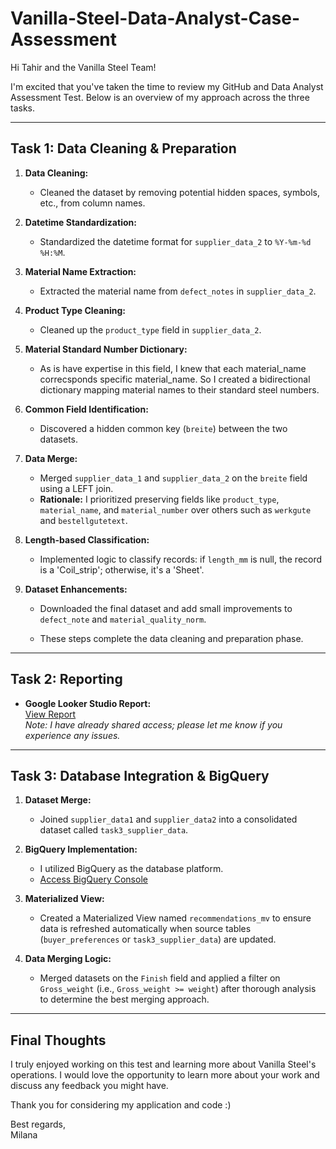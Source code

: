 # Vanilla-Steel-Data-Analyst-Case-Assessment

Hi Tahir and the Vanilla Steel Team!

I'm excited that you've taken the time to review my GitHub and Data Analyst Assessment Test. Below is an overview of my approach across the three tasks.

---

## Task 1: Data Cleaning & Preparation

1. **Data Cleaning:**  
   - Cleaned the dataset by removing potential hidden spaces, symbols, etc., from column names.

2. **Datetime Standardization:**  
   - Standardized the datetime format for `supplier_data_2` to `%Y-%m-%d %H:%M`.

3. **Material Name Extraction:**  
   - Extracted the material name from `defect_notes` in `supplier_data_2`.

4. **Product Type Cleaning:**  
   - Cleaned up the `product_type` field in `supplier_data_2`.

5. **Material Standard Number Dictionary:**  
   - As is have expertise in this field, I knew that each material_name correcsponds specific material_name. So I created a bidirectional dictionary mapping material names to their standard steel numbers.

6. **Common Field Identification:**  
   - Discovered a hidden common key (`breite`) between the two datasets.

7. **Data Merge:**  
   - Merged `supplier_data_1` and `supplier_data_2` on the `breite` field using a LEFT join.  
   - **Rationale:** I prioritized preserving fields like `product_type`, `material_name`, and `material_number` over others such as `werkgute` and `bestellgutetext`.

8. **Length-based Classification:**  
   - Implemented logic to classify records: if `length_mm` is null, the record is a 'Coil_strip'; otherwise, it's a 'Sheet'.

9. **Dataset Enhancements:**  
   - Downloaded the final dataset and add small improvements to `defect_note` and `material_quality_norm`.

    - These steps complete the data cleaning and preparation phase.

---

## Task 2: Reporting

- **Google Looker Studio Report:**  
  [View Report](https://lookerstudio.google.com/u/0/reporting/53a5e9e4-2db6-4a56-a3bb-85e8b1d2ace7/page/p_i86gwnb9pd)  
  *Note: I have already shared access; please let me know if you experience any issues.*

---

## Task 3: Database Integration & BigQuery

1. **Dataset Merge:**  
   - Joined `supplier_data1` and `supplier_data2` into a consolidated dataset called `task3_supplier_data`.

2. **BigQuery Implementation:**  
   - I utilized BigQuery as the database platform.  
   - [Access BigQuery Console](https://console.cloud.google.com/bigquery?hl=ru&inv=1&invt=AbrAnw&organizationId=0&project=zeta-tracer-452317-u6&ws=!1m19!1m4!16m3!1m1!1szeta-tracer-452317-u6!3e12!1m6!12m5!1m3!1szeta-tracer-452317-u6!2seurope-west3!3s0aa90d6f-8f30-4911-aad8-6d343a7c32dd!2e1m6!12m5!1m3!1szeta-tracer-452317-u6!2seurope-west3!3s2df8c92f-5de4-4255-a348-e8986eb4ccdf!2e1)

3. **Materialized View:**  
   - Created a Materialized View named `recommendations_mv` to ensure data is refreshed automatically when source tables (`buyer_preferences` or `task3_supplier_data`) are updated.

4. **Data Merging Logic:**  
   - Merged datasets on the `Finish` field and applied a filter on `Gross_weight` (i.e., `Gross_weight >= weight`) after thorough analysis to determine the best merging approach.

---

## Final Thoughts

I truly enjoyed working on this test and learning more about Vanilla Steel's operations. I would love the opportunity to learn more about your work and discuss any feedback you might have.

Thank you for considering my application and code :)

Best regards,  
Milana

